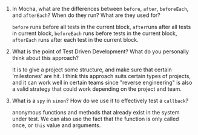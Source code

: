 <!-- Answers to the Short Answer Essay Questions go here -->

1. In Mocha, what are the differences between `before`, `after`, `beforeEach`, and `afterEach`? When do they run? What are they used for?

    `before` runs before all tests in the current block, `after`runs after all tests in current block, `beforeEach` runs before tests in the current block, `afterEach` runs after each test in the current block.

2. What is the point of Test Driven Development? What do you personally think about this approach?

    It is to give a project some structure, and make sure that certain 'milestones' are hit. I think this approach suits certain types of projects, and it can work well in certain teams since "reverse engineering" is also a valid strategy that could work depending on the project and team. 

3. What is a `spy` in `sinon`? How do we use it to effectively test a `callback`?

    anonymous functions and methods that already exist in the system under test. We can also use the fact that the function is only called once, or `this` value and arguments. 

